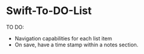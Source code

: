 # Swift-To-DO-List

TO DO:
- Navigation capabilities for each list item
- On save, have a time stamp within a notes section.
